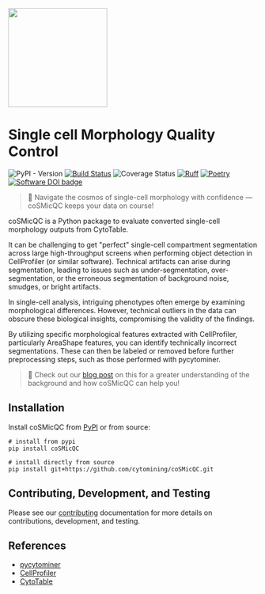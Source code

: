 <img height="200" src="https://raw.githubusercontent.com/cytomining/coSMicQC/main/media/logo/with-text-for-light-bg.png?raw=true">

# Single cell Morphology Quality Control

![PyPI - Version](https://img.shields.io/pypi/v/cosmicqc)
[![Build Status](https://github.com/cytomining/coSMicQC/actions/workflows/run-tests.yml/badge.svg?branch=main)](https://github.com/cytomining/coSMicQC/actions/workflows/run-tests.yml?query=branch%3Amain)
![Coverage Status](https://raw.githubusercontent.com/cytomining/coSMicQC/main/media/coverage-badge.svg)
[![Ruff](https://img.shields.io/endpoint?url=https://raw.githubusercontent.com/astral-sh/ruff/main/assets/badge/v2.json)](https://github.com/astral-sh/ruff)
[![Poetry](https://img.shields.io/endpoint?url=https://python-poetry.org/badge/v0.json)](https://python-poetry.org/)
[![Software DOI badge](https://zenodo.org/badge/DOI/10.5281/zenodo.14797008.svg)](https://doi.org/10.5281/zenodo.14797008)

> 🌠 Navigate the cosmos of single-cell morphology with confidence — coSMicQC keeps your data on course!

coSMicQC is a Python package to evaluate converted single-cell morphology outputs from CytoTable.

It can be challenging to get "perfect" single-cell compartment segmentation across large high-throughput screens when performing object detection in CellProfiler (or similar software).
Technical artifacts can arise during segmentation, leading to issues such as under-segmentation, over-segmentation, or the erroneous segmentation of background noise, smudges, or bright artifacts.

In single-cell analysis, intriguing phenotypes often emerge by examining morphological differences.
However, technical outliers in the data can obscure these biological insights, compromising the validity of the findings.

By utilizing specific morphological features extracted with CellProfiler, particularly AreaShape features, you can identify technically incorrect segmentations.
These can then be labeled or removed before further preprocessing steps, such as those performed with pycytominer.

> 🌟 Check out our [blog post](https://cytomininglab.com/2024/12/20/cosmicqc.html) on this for a greater understanding of the background and how coSMicQC can help you!

## Installation

Install coSMicQC from [PyPI](https://pypi.org/project/coSMicQC/) or from source:

```shell
# install from pypi
pip install coSMicQC

# install directly from source
pip install git+https://github.com/cytomining/coSMicQC.git
```

## Contributing, Development, and Testing

Please see our [contributing](https://cytomining.github.io/coSMicQC/main/contributing) documentation for more details on contributions, development, and testing.

## References

- [pycytominer](https://github.com/cytomining/pycytominer)
- [CellProfiler](https://github.com/CellProfiler/CellProfiler)
- [CytoTable](https://github.com/cytomining/CytoTable)
